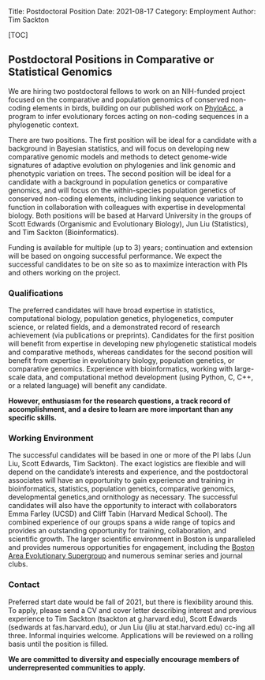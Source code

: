 Title: Postdoctoral Position
Date: 2021-08-17
Category: Employment
Author: Tim Sackton

[TOC]

## Postdoctoral Positions in Comparative or Statistical Genomics

We are hiring two postdoctoral fellows to work on an NIH-funded project focused on the comparative and population genomics of conserved non-coding elements in birds, building on our published work on [PhyloAcc](https://doi.org/10.1093/molbev/msz049), a program to infer evolutionary forces acting on non-coding sequences in a phylogenetic context.

There are two positions. The first position will be ideal for a candidate with a background in Bayesian statistics, and will focus on developing new comparative genomic models and methods to detect genome-wide signatures of adaptive evolution on phylogenies and link genomic and phenotypic variation on trees. The second position will be ideal for a candidate with a background in population genetics or comparative genomics, and will focus on the within-species population genetics of conserved non-coding elements, including linking sequence variation to function in collaboration with colleagues with expertise in developmental biology. Both positions will be based at Harvard University in the groups of Scott Edwards (Organismic and Evolutionary Biology), Jun Liu (Statistics), and Tim Sackton (Bioinformatics).

Funding is available for multiple (up to 3) years; continuation and extension will be based on ongoing successful performance. We expect the successful candidates to be on site so as to maximize interaction with PIs and others working on the project.


### Qualifications
The preferred candidates will have broad expertise in statistics, computational biology, population genetics, phylogenetics, computer science, or related fields, and a demonstrated record of research achievement (via publications or preprints). Candidates for the first position will benefit from expertise in developing new phylogenetic statistical models and comparative methods, whereas candidates for the second position will benefit from expertise in evolutionary biology, population genetics, or comparative genomics. Experience with bioinformatics, working with large-scale data, and computational method development (using Python, C, C++, or a related language) will benefit any candidate.  

**However, enthusiasm for the research questions, a track record of accomplishment, and a desire to learn are more important than any specific skills.**

### Working Environment
The successful candidates will be based in one or more of the PI labs (Jun Liu, Scott Edwards, Tim Sackton). The exact logistics are flexible and will depend on the candidate’s interests and experience, and the postdoctoral associates will have an opportunity to gain experience and training in bioinformatics, statistics, population genetics, comparative genomics, developmental genetics,and ornithology as necessary. The successful candidates will also have the opportunity to interact with collaborators Emma Farley (UCSD) and Cliff Tabin (Harvard Medical School). The combined experience of our groups spans a wide range of topics and provides an outstanding opportunity for training, collaboration, and scientific growth. The larger scientific environment in Boston is unparalleled and provides numerous opportunities for engagement, including the [Boston Area Evolutionary Supergroup](https://evogen.hms.harvard.edu) and numerous seminar series and journal clubs.

### Contact
Preferred start date would be fall of 2021, but there is flexibility around this. To apply, please send a CV and cover letter describing interest and previous experience to Tim Sackton (tsackton at g.harvard.edu), Scott Edwards (sedwards at fas.harvard.edu), or Jun Liu (jliu at stat.harvard.edu) cc-ing all three. Informal inquiries welcome. Applications will be reviewed on a rolling basis until the position is filled.

**We are committed to diversity and especially encourage members of underrepresented communities to apply.**
